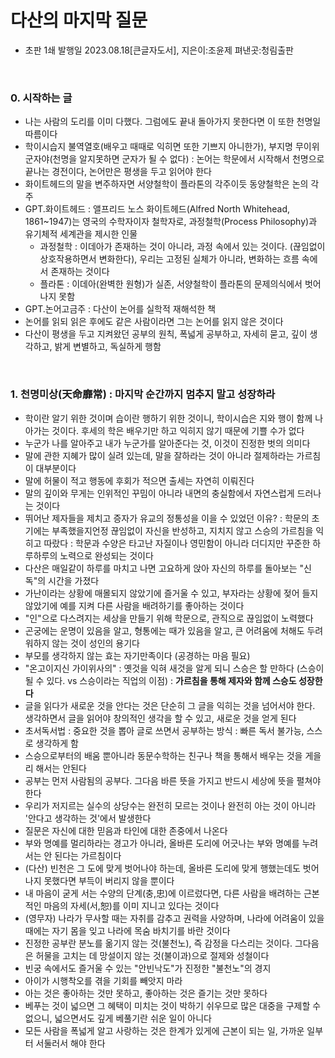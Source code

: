 # 다산의 마지막 질문

- 초판 1쇄 발행일 2023.08.18[큰글자도서],  지은이:조윤제  펴낸곳:청림출판

<br>

### 0. 시작하는 글
- 나는 사람의 도리를 이미 다했다. 그럼에도 끝내 돌아가지 못한다면 이 또한 천명일 따름이다
- 학이시습지 불역열호(배우고 때때로 익히면 또한 기쁘지 아니한가), 부지명 무이위군자야(천명을 알지못하면 군자가 될 수 없다) : 논어는 학문에서 시작해서 천명으로 끝나는 경전이다, 논어만은 평생을 두고 읽어야 한다
- 화이트헤드의 말을 변주하자면 서양철학이 플라톤의 각주이듯 동양철학은 논의 각주
- GPT.화이트헤드 : 앨프리드 노스 화이트헤드(Alfred North Whitehead, 1861~1947)는 영국의 수학자이자 철학자로, 과정철학(Process Philosophy)과 유기체적 세계관을 제시한 인물
  - 과정철학 : 이데아가 존재하는 것이 아니라, 과정 속에서 있는 것이다. (끊임없이 상호작용하면서 변화한다), 우리는 고정된 실체가 아니라, 변화하는 흐름 속에서 존재하는 것이다
  - 플라톤 : 이데아(완벽한 원형)가 실존, 서양철학이 플라톤의 문제의식에서 벗어나지 못함
- GPT.논어고금주 : 다산이 논어를 실학적 재해석한 책
- 논어를 읽되 읽은 후에도 같은 사람이라면 그는 논어를 읽지 않은 것이다
- 다산이 평생을 두고 지켜왔던 공부의 원칙, 폭넓게 공부하고, 자세히 묻고, 깊이 생각하고, 밝게 변별하고, 독실하게 행함
  

<br>


### 1. 천명미상(天命靡常) : 마지막 순간까지 멈추지 말고 성장하라
- 학이란 알기 위한 것이며 습이란 행하기 위한 것이니, 학이시습은 지와 행이 함께 나아가는 것이다. 후세의 학은 배우기만 하고 익히지 않기 때문에 기쁠 수가 없다
- 누군가 나를 알아주고 내가 누군가를 알아준다는 것, 이것이 진정한 벗의 의미다
- 말에 관한 지혜가 많이 실려 있는데, 말을 잘하라는 것이 아니라 절제하라는 가르침이 대부분이다
- 말에 허물이 적고 행동에 후회가 적으면 출세는 자연히 이뤄진다
- 말의 깊이와 무게는 인위적인 꾸밈이 아니라 내면의 충실함에서 자연스럽게 드러나는 것이다
- 뛰어난 제자들을 제치고 증자가 유교의 정통성을 이을 수 있었던 이유? : 학문의 초기에는 부족했을지언정 끊임없이 자신을 반성하고, 지치지 않고 스승의 가르침을 익히고 따랐다 : 학문과 수양은 타고난 자질이나 영민함이 아니라 더디지만 꾸준한 하루하루의 노력으로 완성되는 것이다
- 다산은 매일같이 하루를 마치고 나면 고요하게 앉아 자신의 하루를 돌아보는 "신독"의 시간을 가졌다
- 가난이라는 상황에 매몰되지 않았기에 즐거울 수 있고, 부자라는 상황에 젖어 들지 않았기에 예를 지켜 다른 사람을 배려하기를 좋아하는 것이다
- "인"으로 다스려지는 세상을 만들기 위해 학문으로, 관직으로 끊임없이 노력했다
- 곤궁에는 운명이 있음을 알고, 형통에는 때가 있음을 알고, 큰 어려움에 처해도 두려워하지 않는 것이 성인의 용기다
- 부모를 생각하지 않는 효는 자기만족이다 (공경하는 마음 필요)
- "온고이지신 가이위사의" : 옛것을 익혀 새것을 알게 되니 스승은 할 만하다 (스승이 될 수 있다. vs 스승이라는 직업의 이점) : **가르침을 통해 제자와 함께 스승도 성장한다**
- 글을 읽다가 새로운 것을 안다는 것은 단순히 그 글을 익히는 것을 넘어서야 한다. 생각하면서 글을 읽어야 창의적인 생각을 할 수 있고, 새로운 것을 얻게 된다
- 초서독서법 : 중요한 것을 뽑아 글로 쓰면서 공부하는 방식 : 빠른 독서 불가능, 스스로 생각하게 함
- 스승으로부터의 배움 뿐아니라 동문수학하는 친구나 책을 통해서 배우는 것을 게을리 해서는 안된다
- 공부는 먼저 사람됨의 공부다. 그다음 바른 뜻을 가지고 반드시 세상에 뜻을 펼쳐야 한다
- 우리가 저지르는 실수의 상당수는 완전히 모르는 것이나 완전히 아는 것이 아니라 '안다고 생각하는 것'에서 발생한다
- 질문은 자신에 대한 믿음과 타인에 대한 존중에서 나온다
- 부와 명예를 멀리하라는 경고가 아니라, 올바른 도리에 어긋나는 부와 명예를 누려서는 안 된다는 가르침이다
- (다산) 빈천은 그 도에 맞게 벗어나야 하는데, 올바른 도리에 맞게 행했는데도 벗어나지 못했다면 부득이 버리지 않을 뿐이다
- 내 마음이 굳게 서는 수양의 단계(충,忠)에 이르렀다면, 다른 사람을 배려하는 근본적인 마음의 자세(서,恕)를 이미 지니고 있다는 것이다
- (영무자) 나라가 무사할 때는 자취를 감추고 권력을 사양하며, 나라에 어려움이 있을 때에는 자기 몸을 잊고 나라에 목숨 바치기를 바란 것이다
- 진정한 공부란 분노를 옮기지 않는 것(불천노), 즉 감정을 다스리는 것이다. 그다음은 허물을 고치는 데 망설이지 않는 것(불이과)으로 절제와 성철이다
- 빈궁 속에서도 즐거울 수 있는 "안빈낙도"가 진정한 "불천노"의 경지
- 아이가 시행착오를 겪을 기회를 빼앗지 마라
- 아는 것은 좋아하는 것만 못하고, 좋아하는 것은 즐기는 것만 못하다
- 베푸는 것이 넓으면 그 혜택이 미치는 것이 박하기 쉬우므로 많은 대중을 구제할 수 없으니, 넓으면서도 깊게 베풀기란 쉬운 일이 아니다
- 모든 사람을 폭넓게 알고 사랑하는 것은 한계가 있게에 근본이 되는 일, 가까운 일부터 서둘러서 해야 한다